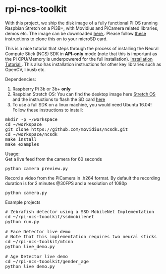 # rpi-ncs-toolkit

With this project, we ship the disk image of a fully functional Pi OS running Raspbian Stretch on a Pi3B+, with Movidius and PiCamera related libraries, demos etc. The image can be downloaded <a href=" "> here </a>. Please follow <a href="https://thepihut.com/blogs/raspberry-pi-tutorials/17789160-backing-up-and-restoring-your-raspberry-pis-sd-card"> these </a> instructions to clone this on to your microSD card. <br>

This is a nice tutorial that steps through the process of installing the Neural Compute Stick (NCS) SDK in <b>API-only</b> mode 
(note that this is important as the Pi CPU/Memory is underpowered for the full installation). <a href="https://www.pyimagesearch.com/2018/02/12/getting-started-with-the-intel-movidius-neural-compute-stick/"> Installation Tutorial </a>. This also has installation instructions for other key libraries such as OpenCV, libusb etc.

Dependencies:
1. Raspberry Pi 3b or 3b+ <b>only</b>
2. Raspbian Stretch OS: You can find the desktop image here <a href="https://www.raspberrypi.org/downloads/raspbian/"> Stretch OS </a> and the instructions to flash the SD card <a href="https://www.raspberrypi.org/documentation/installation/installing-images/README.md"> here </a>
3. To use a full SDK on a linux machine, you would need Ubuntu 16.04! Follow these instructions to install:
<pre>
mkdir -p ~/workspace
cd ~/workspace
git clone https://github.com/movidius/ncsdk.git
cd ~/workspace/ncsdk
make install
make examples
</pre>

Usage: <br>
Get a live feed from the camera for 60 seconds
<pre>python camera_preview.py</pre>

Record a video from the PiCamera in .h264 format. By default the recording duration is for 2 minutes @30FPS and a resolution of 1080p
<pre>python camera.py</pre>

Example projects <br>
<pre>
# Zebrafish detector using a SSD MobileNet Implementation
cd ~/rpi-ncs-tooolkit/ssdmobilenet
python run.py

# Face Detector live demo
# Note that this implementation requires two neural sticks
cd ~/rpi-ncs-toolkit/mtcnn
python live_demo.py

# Age Detector live demo
cd ~/rpi-ncs-tooolkit/gender_age
python live_demo.py
</pre>
